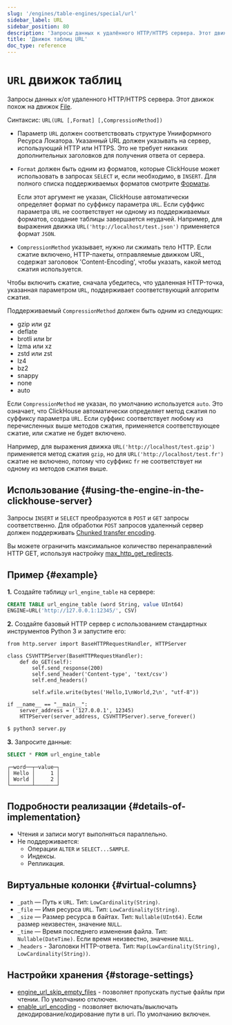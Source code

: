 ```yaml
---
slug: '/engines/table-engines/special/url'
sidebar_label: URL
sidebar_position: 80
description: 'Запросы данных к удалённого HTTP/HTTPS сервера. Этот движок похож'
title: 'Движок таблиц URL'
doc_type: reference
---
```

# `URL` движок таблиц

Запросы данных к/от удаленного HTTP/HTTPS сервера. Этот движок похож на движок [File](../../../engines/table-engines/special/file.md).

Синтаксис: `URL(URL [,Format] [,CompressionMethod])`

- Параметр `URL` должен соответствовать структуре Унииформного Ресурса Локатора. Указанный URL должен указывать на сервер, использующий HTTP или HTTPS. Это не требует никаких дополнительных заголовков для получения ответа от сервера.

- `Format` должен быть одним из форматов, которые ClickHouse может использовать в запросах `SELECT` и, если необходимо, в `INSERT`. Для полного списка поддерживаемых форматов смотрите [Форматы](/interfaces/formats#formats-overview).

    Если этот аргумент не указан, ClickHouse автоматически определяет формат по суффиксу параметра `URL`. Если суффикс параметра `URL` не соответствует ни одному из поддерживаемых форматов, создание таблицы завершается неудачей. Например, для выражения движка `URL('http://localhost/test.json')` применяется формат `JSON`.

- `CompressionMethod` указывает, нужно ли сжимать тело HTTP. Если сжатие включено, HTTP-пакеты, отправляемые движком URL, содержат заголовок 'Content-Encoding', чтобы указать, какой метод сжатия используется.

Чтобы включить сжатие, сначала убедитесь, что удаленная HTTP-точка, указанная параметром `URL`, поддерживает соответствующий алгоритм сжатия.

Поддерживаемый `CompressionMethod` должен быть одним из следующих:
- gzip или gz
- deflate
- brotli или br
- lzma или xz
- zstd или zst
- lz4
- bz2
- snappy
- none
- auto

Если `CompressionMethod` не указан, по умолчанию используется `auto`. Это означает, что ClickHouse автоматически определяет метод сжатия по суффиксу параметра `URL`. Если суффикс соответствует любому из перечисленных выше методов сжатия, применяется соответствующее сжатие, или сжатие не будет включено.

Например, для выражения движка `URL('http://localhost/test.gzip')` применяется метод сжатия `gzip`, но для `URL('http://localhost/test.fr')` сжатие не включено, потому что суффикс `fr` не соответствует ни одному из методов сжатия выше.

## Использование {#using-the-engine-in-the-clickhouse-server}

Запросы `INSERT` и `SELECT` преобразуются в `POST` и `GET` запросы соответственно. Для обработки `POST` запросов удаленный сервер должен поддерживать
[Chunked transfer encoding](https://en.wikipedia.org/wiki/Chunked_transfer_encoding).

Вы можете ограничить максимальное количество перенаправлений HTTP GET, используя настройку [max_http_get_redirects](/operations/settings/settings#max_http_get_redirects).

## Пример {#example}

**1.** Создайте таблицу `url_engine_table` на сервере:

```sql
CREATE TABLE url_engine_table (word String, value UInt64)
ENGINE=URL('http://127.0.0.1:12345/', CSV)
```

**2.** Создайте базовый HTTP сервер с использованием стандартных инструментов Python 3 и запустите его:

```python3
from http.server import BaseHTTPRequestHandler, HTTPServer

class CSVHTTPServer(BaseHTTPRequestHandler):
    def do_GET(self):
        self.send_response(200)
        self.send_header('Content-type', 'text/csv')
        self.end_headers()

        self.wfile.write(bytes('Hello,1\nWorld,2\n', "utf-8"))

if __name__ == "__main__":
    server_address = ('127.0.0.1', 12345)
    HTTPServer(server_address, CSVHTTPServer).serve_forever()
```

```bash
$ python3 server.py
```

**3.** Запросите данные:

```sql
SELECT * FROM url_engine_table
```

```text
┌─word──┬─value─┐
│ Hello │     1 │
│ World │     2 │
└───────┴───────┘
```

## Подробности реализации {#details-of-implementation}

- Чтения и записи могут выполняться параллельно.
- Не поддерживается:
  - Операции `ALTER` и `SELECT...SAMPLE`.
  - Индексы.
  - Репликация.

## Виртуальные колонки {#virtual-columns}

- `_path` — Путь к `URL`. Тип: `LowCardinality(String)`.
- `_file` — Имя ресурса `URL`. Тип: `LowCardinality(String)`.
- `_size` — Размер ресурса в байтах. Тип: `Nullable(UInt64)`. Если размер неизвестен, значение `NULL`.
- `_time` — Время последнего изменения файла. Тип: `Nullable(DateTime)`. Если время неизвестно, значение `NULL`.
- `_headers` - Заголовки HTTP-ответа. Тип: `Map(LowCardinality(String), LowCardinality(String))`.

## Настройки хранения {#storage-settings}

- [engine_url_skip_empty_files](/operations/settings/settings.md#engine_url_skip_empty_files) - позволяет пропускать пустые файлы при чтении. По умолчанию отключен.
- [enable_url_encoding](/operations/settings/settings.md#enable_url_encoding) - позволяет включать/выключать декодирование/кодирование пути в uri. По умолчанию включен.